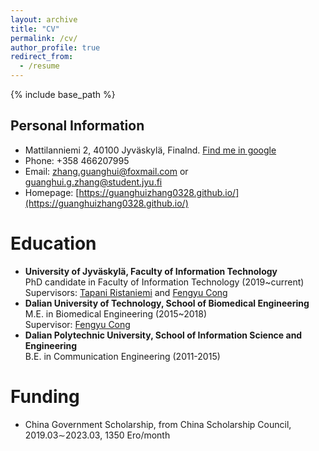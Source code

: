 ```yaml
---
layout: archive
title: "CV"
permalink: /cv/
author_profile: true
redirect_from:
  - /resume
---
```


{% include base_path %}


Personal Information
------
- Mattilanniemi 2, 40100 Jyväskylä, Finalnd. [Find me in google](https://goo.gl/maps/rXFqdB3Jm7L1rycSA)
- Phone: +358 466207995
- Email: zhang.guanghui@foxmail.com or guanghui.g.zhang@student.jyu.fi
- Homepage:  [https://guanghuizhang0328.github.io/](https://guanghuizhang0328.github.io/)

Education
======
* **University of Jyväskylä, Faculty of Information Technology**<br>PhD candidate in Faculty of Information Technology (2019~current)<br>Supervisors: [Tapani Ristaniemi](http://users.jyu.fi/~riesta/) and [Fengyu Cong](http://www.escience.cn/people/cong/index.html)
* **Dalian University of Technology, School of Biomedical Engineering**<br>M.E. in Biomedical Engineering (2015~2018)<br>Supervisor: [Fengyu Cong](http://www.escience.cn/people/cong/index.html)
* **Dalian Polytechnic University, School of Information Science and Engineering**<br>B.E. in Communication Engineering (2011-2015)

Funding
======

* China Government Scholarship, from China Scholarship Council, 2019.03∼2023.03, 1350 Ero/month
